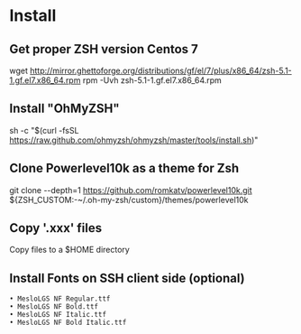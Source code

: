 # Install

## Get proper ZSH version Centos 7
wget http://mirror.ghettoforge.org/distributions/gf/el/7/plus/x86_64/zsh-5.1-1.gf.el7.x86_64.rpm
rpm -Uvh zsh-5.1-1.gf.el7.x86_64.rpm

## Install "OhMyZSH"
sh -c "$(curl -fsSL https://raw.github.com/ohmyzsh/ohmyzsh/master/tools/install.sh)"

## Clone Powerlevel10k as a theme for Zsh
git clone --depth=1 https://github.com/romkatv/powerlevel10k.git ${ZSH_CUSTOM:-~/.oh-my-zsh/custom}/themes/powerlevel10k

## Copy '.xxx' files
Copy files to a $HOME directory

## Install Fonts on SSH client side (optional)
	• MesloLGS NF Regular.ttf
	• MesloLGS NF Bold.ttf
	• MesloLGS NF Italic.ttf
	• MesloLGS NF Bold Italic.ttf
